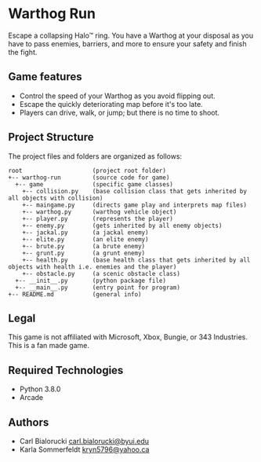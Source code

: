 # Warthog Run
Escape a collapsing Halo™ ring. You have a Warthog at your disposal as you have to pass enemies, barriers, and more to ensure your safety and finish the fight.

## Game features
* Control the speed of your Warthog as you avoid flipping out.
* Escape the quickly deteriorating map before it's too late. 
* Players can drive, walk, or jump; but there is no time to shoot.

## Project Structure
The project files and folders are organized as follows:
```
root                    (project root folder)
+-- warthog-run         (source code for game)
  +-- game              (specific game classes)
    +-- collision.py    (base collision class that gets inherited by all objects with collision)
    +-- maingame.py     (directs game play and interprets map files)
    +-- warthog.py      (warthog vehicle object)
    +-- player.py       (represents the player)
    +-- enemy.py        (gets inherited by all enemy objects)
    +-- jackal.py       (a jackal enemy)
    +-- elite.py        (an elite enemy)
    +-- brute.py        (a brute enemy)
    +-- grunt.py        (a grunt enemy)
    +-- health.py       (base health class that gets inherited by all objects with health i.e. enemies and the player)
    +-- obstacle.py     (a scenic obstacle class)
  +-- __init__.py       (python package file)
  +-- __main__.py       (entry point for program)
+-- README.md           (general info)
```

## Legal
This game is not affiliated with Microsoft, Xbox, Bungie, or 343 Industries. This is a fan made game.

## Required Technologies
* Python 3.8.0
* Arcade

## Authors
* Carl Bialorucki carl.bialorucki@byui.edu
* Karla Sommerfeldt  kryn5796@yahoo.ca




